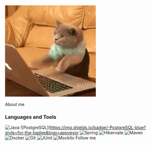 ![Header](https://github.com/mynameisSergey/mynameisSergey/blob/main/assets/%D0%BA%D0%B8%D1%81%D0%B0.gif) 

About me

### Languages and Tools
![Java](https://img.shields.io/badge/-Java-blue?style=for-the-badge&logo=appveyor)
![PostgreSQL](https://img.shields.io/badge/-PostgreSQL-blue?style=for-the-badge&logo=appveyor
![Spring](https://img.shields.io/badge/-Spring-blue?style=for-the-badge&logo=appveyor)
![Hibernate](https://img.shields.io/badge/-Hibernate-blue?style=for-the-badge&logo=appveyor)
![Maven](https://img.shields.io/badge/-Maven-blue?style=for-the-badge&logo=appveyor)
![Docker](https://img.shields.io/badge/-Docker-blue?style=for-the-badge&logo=appveyor)
![Git](https://img.shields.io/badge/-Git-blue?style=for-the-badge&logo=appveyor)
![JUnit](https://img.shields.io/badge/-JUnit-blue?style=for-the-badge&logo=appveyor)
![Mockito](https://img.shields.io/badge/-Mockito-blue?style=for-the-badge&logo=appveyor)
Follow me
